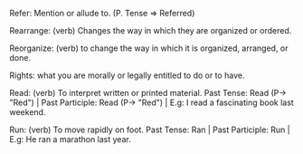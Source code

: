 Refer: Mention or allude to. (P. Tense => Referred) 

Rearrange: (verb) Changes the way in which they are organized or ordered. 

Reorganize: (verb) to change the way in which it is organized, arranged, or done. 

Rights: what you are morally or legally entitled to do or to have. 

Read: (verb) To interpret written or printed material. Past Tense: Read (P-> "Red") | Past Participle: Read (P-> "Red") | E.g: I read a fascinating book last weekend. 

Run: (verb) To move rapidly on foot. Past Tense: Ran | Past Participle: Run | E.g: He ran a marathon last year.